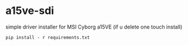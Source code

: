 # a15ve-sdi
simple driver installer for MSI Cyborg a15VE (if u delete one touch install)
```
pip install - r requirements.txt
```
